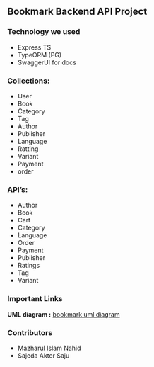 ## Bookmark Backend API Project

### Technology we used
- Express TS
- TypeORM (PG)
- SwaggerUI for docs

### Collections:

- User
- Book
- Category
- Tag
- Author
- Publisher
- Language
- Ratting
- Variant
- Payment
- order

### API’s:

- Author
- Book
- Cart
- Category
- Language
- Order
- Payment
- Publisher
- Ratings
- Tag
- Variant

### Important Links
**UML diagram :** [bookmark uml diagram](https://app.diagrams.net/#G1wNdCHSYpqH2e38unt7cXo60WwZlVuBpd)

### Contributors
- Mazharul Islam Nahid
- Sajeda Akter Saju
